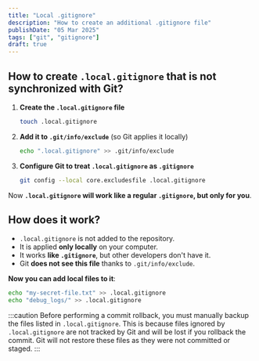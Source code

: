 ```yaml
---
title: "Local .gitignore"  
description: "How to create an additional .gitignore file"  
publishDate: "05 Mar 2025"  
tags: ["git", "gitignore"]  
draft: true
---
```


## How to create `.local.gitignore` that is not synchronized with Git?

1. **Create the `.local.gitignore` file**  
   ```bash
   touch .local.gitignore
   ```

2. **Add it to `.git/info/exclude`** (so Git applies it locally)  
   ```bash
   echo ".local.gitignore" >> .git/info/exclude
   ```

3. **Configure Git to treat `.local.gitignore` as `.gitignore`**  
   ```bash
   git config --local core.excludesfile .local.gitignore
   ```

Now **`.local.gitignore` will work like a regular `.gitignore`, but only for you**.  

## How does it work?
- `.local.gitignore` is not added to the repository.  
- It is applied **only locally** on your computer.  
- It works **like `.gitignore`**, but other developers don't have it.  
- Git **does not see this file** thanks to `.git/info/exclude`.  

**Now you can add local files to it**:  
```bash
echo "my-secret-file.txt" >> .local.gitignore
echo "debug_logs/" >> .local.gitignore
```

:::caution
Before performing a commit rollback, you must manually backup the files listed in `.local.gitignore`. This is because files ignored by `.local.gitignore` are not tracked by Git and will be lost if you rollback the commit. Git will not restore these files as they were not committed or staged.
:::